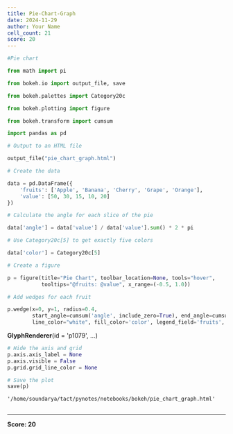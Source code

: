 ```yaml
---
title: Pie-Chart-Graph
date: 2024-11-29
author: Your Name
cell_count: 21
score: 20
---
```


```python
#Pie chart
```


```python
from math import pi
```


```python
from bokeh.io import output_file, save

```


```python
from bokeh.palettes import Category20c
```


```python
from bokeh.plotting import figure

```


```python
from bokeh.transform import cumsum
```


```python
import pandas as pd

```


```python
# Output to an HTML file
```


```python
output_file("pie_chart_graph.html")

```


```python
# Create the data

```


```python
data = pd.DataFrame({
    'fruits': ['Apple', 'Banana', 'Cherry', 'Grape', 'Orange'],
    'value': [50, 30, 15, 10, 20]
})


```


```python
# Calculate the angle for each slice of the pie

```


```python
data['angle'] = data['value'] / data['value'].sum() * 2 * pi

```


```python
# Use Category20c[5] to get exactly five colors

```


```python
data['color'] = Category20c[5]


```


```python
# Create a figure

```


```python
p = figure(title="Pie Chart", toolbar_location=None, tools="hover", 
           tooltips="@fruits: @value", x_range=(-0.5, 1.0))

```


```python
# Add wedges for each fruit
```


```python
p.wedge(x=0, y=1, radius=0.4, 
        start_angle=cumsum('angle', include_zero=True), end_angle=cumsum('angle'),
        line_color="white", fill_color='color', legend_field='fruits', source=data)

```




<div style="display: table;"><div style="display: table-row;"><div style="display: table-cell;"><b title="bokeh.models.renderers.glyph_renderer.GlyphRenderer">GlyphRenderer</b>(</div><div style="display: table-cell;">id&nbsp;=&nbsp;'p1079', <span id="p1085" style="cursor: pointer;">&hellip;)</span></div></div><div class="p1084" style="display: none;"><div style="display: table-cell;"></div><div style="display: table-cell;">context_menu&nbsp;=&nbsp;None,</div></div><div class="p1084" style="display: none;"><div style="display: table-cell;"></div><div style="display: table-cell;">coordinates&nbsp;=&nbsp;None,</div></div><div class="p1084" style="display: none;"><div style="display: table-cell;"></div><div style="display: table-cell;">data_source&nbsp;=&nbsp;ColumnDataSource(id='p1070', ...),</div></div><div class="p1084" style="display: none;"><div style="display: table-cell;"></div><div style="display: table-cell;">glyph&nbsp;=&nbsp;Wedge(id='p1076', ...),</div></div><div class="p1084" style="display: none;"><div style="display: table-cell;"></div><div style="display: table-cell;">group&nbsp;=&nbsp;None,</div></div><div class="p1084" style="display: none;"><div style="display: table-cell;"></div><div style="display: table-cell;">hover_glyph&nbsp;=&nbsp;None,</div></div><div class="p1084" style="display: none;"><div style="display: table-cell;"></div><div style="display: table-cell;">js_event_callbacks&nbsp;=&nbsp;{},</div></div><div class="p1084" style="display: none;"><div style="display: table-cell;"></div><div style="display: table-cell;">js_property_callbacks&nbsp;=&nbsp;{},</div></div><div class="p1084" style="display: none;"><div style="display: table-cell;"></div><div style="display: table-cell;">level&nbsp;=&nbsp;'glyph',</div></div><div class="p1084" style="display: none;"><div style="display: table-cell;"></div><div style="display: table-cell;">muted&nbsp;=&nbsp;False,</div></div><div class="p1084" style="display: none;"><div style="display: table-cell;"></div><div style="display: table-cell;">muted_glyph&nbsp;=&nbsp;Wedge(id='p1078', ...),</div></div><div class="p1084" style="display: none;"><div style="display: table-cell;"></div><div style="display: table-cell;">name&nbsp;=&nbsp;None,</div></div><div class="p1084" style="display: none;"><div style="display: table-cell;"></div><div style="display: table-cell;">nonselection_glyph&nbsp;=&nbsp;Wedge(id='p1077', ...),</div></div><div class="p1084" style="display: none;"><div style="display: table-cell;"></div><div style="display: table-cell;">propagate_hover&nbsp;=&nbsp;False,</div></div><div class="p1084" style="display: none;"><div style="display: table-cell;"></div><div style="display: table-cell;">selection_glyph&nbsp;=&nbsp;'auto',</div></div><div class="p1084" style="display: none;"><div style="display: table-cell;"></div><div style="display: table-cell;">subscribed_events&nbsp;=&nbsp;PropertyValueSet(),</div></div><div class="p1084" style="display: none;"><div style="display: table-cell;"></div><div style="display: table-cell;">syncable&nbsp;=&nbsp;True,</div></div><div class="p1084" style="display: none;"><div style="display: table-cell;"></div><div style="display: table-cell;">tags&nbsp;=&nbsp;[],</div></div><div class="p1084" style="display: none;"><div style="display: table-cell;"></div><div style="display: table-cell;">view&nbsp;=&nbsp;CDSView(id='p1080', ...),</div></div><div class="p1084" style="display: none;"><div style="display: table-cell;"></div><div style="display: table-cell;">visible&nbsp;=&nbsp;True,</div></div><div class="p1084" style="display: none;"><div style="display: table-cell;"></div><div style="display: table-cell;">x_range_name&nbsp;=&nbsp;'default',</div></div><div class="p1084" style="display: none;"><div style="display: table-cell;"></div><div style="display: table-cell;">y_range_name&nbsp;=&nbsp;'default')</div></div></div>
<script>
(function() {
  let expanded = false;
  const ellipsis = document.getElementById("p1085");
  ellipsis.addEventListener("click", function() {
    const rows = document.getElementsByClassName("p1084");
    for (let i = 0; i < rows.length; i++) {
      const el = rows[i];
      el.style.display = expanded ? "none" : "table-row";
    }
    ellipsis.innerHTML = expanded ? "&hellip;)" : "&lsaquo;&lsaquo;&lsaquo;";
    expanded = !expanded;
  });
})();
</script>





```python
# Hide the axis and grid
p.axis.axis_label = None
p.axis.visible = False
p.grid.grid_line_color = None

# Save the plot
save(p)
```




    '/home/soundarya/tact/pynotes/notebooks/bokeh/pie_chart_graph.html'




```python

```


---
**Score: 20**
